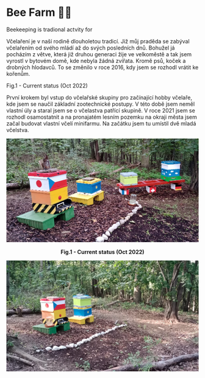 # Bee Farm 🍯🐝

Beekeeping is tradional actvity for 


Včelaření je v naší rodině dlouholetou tradicí. Již můj praděda se zabýval včelařením od svého mládí až do svých posledních dnů. Bohužel já pocházím z větve, která již druhou generaci žije ve velkoměstě a tak jsem vyrostl v bytovém domě, kde nebyla žádná zvířata. Kromě psů, koček a drobných hlodavců. To se změnilo v roce 2016, kdy jsem se rozhodl vrátit ke kořenům.


<p align="center>
<img src="./Pics/All.png" width="850" />
<figcaption>
Fig.1 - Current status (Oct 2022)
</figcaption>
</p>


První krokem byl vstup do včelařské skupiny pro začínající hobby včelaře, kde jsem se naučil základní zootechnické postupy. V této době jsem neměl vlastní úly a staral jsem se o včelastva patřící skupině. V roce 2021 jsem se rozhodl osamostatnit a na pronajatém lesním pozemku na okraji města jsem začal budovat vlastní včelí minifarmu. Na začátku jsem tu umístil dvě mladá včelstva.

<p>
<img src="./Pics/All.png" width="850" />
</p>

<figcaption align = "center"><b>Fig.1 - Current status (Oct 2022)</b></figcaption>

<p>
<img src="./Pics/Before_B.png" width="850" />
</p>

